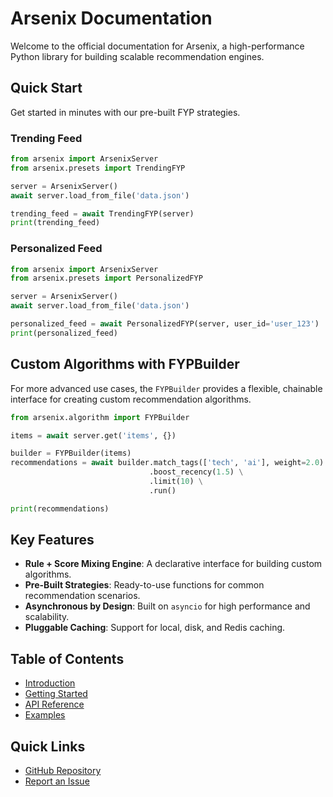 # Arsenix Documentation

Welcome to the official documentation for Arsenix, a high-performance Python library for building scalable recommendation engines.

## Quick Start

Get started in minutes with our pre-built FYP strategies.

### Trending Feed

```python
from arsenix import ArsenixServer
from arsenix.presets import TrendingFYP

server = ArsenixServer()
await server.load_from_file('data.json')

trending_feed = await TrendingFYP(server)
print(trending_feed)
```

### Personalized Feed

```python
from arsenix import ArsenixServer
from arsenix.presets import PersonalizedFYP

server = ArsenixServer()
await server.load_from_file('data.json')

personalized_feed = await PersonalizedFYP(server, user_id='user_123')
print(personalized_feed)
```

## Custom Algorithms with FYPBuilder

For more advanced use cases, the `FYPBuilder` provides a flexible, chainable interface for creating custom recommendation algorithms.

```python
from arsenix.algorithm import FYPBuilder

items = await server.get('items', {})

builder = FYPBuilder(items)
recommendations = await builder.match_tags(['tech', 'ai'], weight=2.0) \
                               .boost_recency(1.5) \
                               .limit(10) \
                               .run()

print(recommendations)
```

## Key Features

- **Rule + Score Mixing Engine**: A declarative interface for building custom algorithms.
- **Pre-Built Strategies**: Ready-to-use functions for common recommendation scenarios.
- **Asynchronous by Design**: Built on `asyncio` for high performance and scalability.
- **Pluggable Caching**: Support for local, disk, and Redis caching.


## Table of Contents

- [Introduction](./introduction.md)
- [Getting Started](./getting-started.md)
- [API Reference](./api-reference.md)
- [Examples](./examples.md)

## Quick Links

- [GitHub Repository](https://github.com/mebaadwaheed/arsenix)
- [Report an Issue](https://github.com/mebaadwaheed/arsenix/issues)
